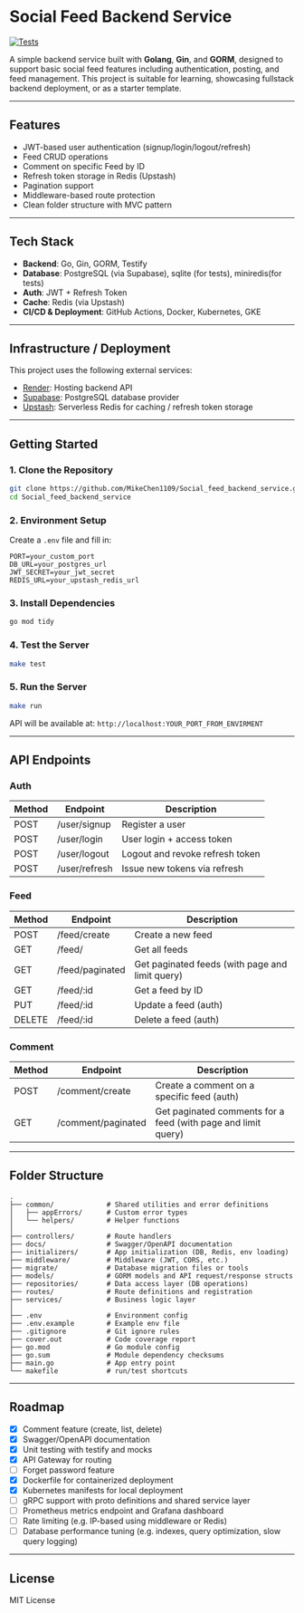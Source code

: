# Social Feed Backend Service

[![Tests](https://github.com/MikeChen1109/Social_feed_backend_service/actions/workflows/ci.yml/badge.svg)](https://github.com/MikeChen1109/Social_feed_backend_service/actions/workflows/ci.yml)


A simple backend service built with **Golang**, **Gin**, and **GORM**, designed to support basic social feed features including authentication, posting, and feed management. This project is suitable for learning, showcasing fullstack backend deployment, or as a starter template.

---

## Features

* JWT-based user authentication (signup/login/logout/refresh)
* Feed CRUD operations
* Comment on specific Feed by ID
* Refresh token storage in Redis (Upstash)
* Pagination support
* Middleware-based route protection
* Clean folder structure with MVC pattern

---

## Tech Stack

* **Backend**: Go, Gin, GORM, Testify
* **Database**: PostgreSQL (via Supabase), sqlite (for tests), miniredis(for tests)
* **Auth**: JWT + Refresh Token  
* **Cache**: Redis (via Upstash)
* **CI/CD & Deployment**: GitHub Actions, Docker, Kubernetes, GKE

---

## Infrastructure / Deployment

This project uses the following external services:

* [Render](https://render.com/): Hosting backend API
* [Supabase](https://supabase.com/): PostgreSQL database provider
* [Upstash](https://upstash.com/): Serverless Redis for caching / refresh token storage

---

## Getting Started

### 1. Clone the Repository

```bash
git clone https://github.com/MikeChen1109/Social_feed_backend_service.git
cd Social_feed_backend_service
```

### 2. Environment Setup

Create a `.env` file and fill in:

```env
PORT=your_custom_port
DB_URL=your_postgres_url
JWT_SECRET=your_jwt_secret
REDIS_URL=your_upstash_redis_url
```

### 3. Install Dependencies

```bash
go mod tidy
```

### 4. Test the Server

```bash
make test 
```

### 5. Run the Server

```bash
make run 
```

API will be available at: `http://localhost:YOUR_PORT_FROM_ENVIRMENT`

---

## API Endpoints

### Auth

| Method | Endpoint      | Description                     |
| ------ | ------------- | ------------------------------- |
| POST   | /user/signup  | Register a user                 |
| POST   | /user/login   | User login + access token       |
| POST   | /user/logout  | Logout and revoke refresh token |
| POST   | /user/refresh | Issue new tokens via refresh    |

### Feed

| Method | Endpoint     | Description          |
| ------ | ----------------- | ------------------------------------------------- |
| POST   | /feed/create      | Create a new feed                                 |
| GET    | /feed/            | Get all feeds                                     |
| GET    | /feed/paginated   | Get paginated feeds (with page and limit query)   |
| GET    | /feed/\:id        | Get a feed by ID                                  |
| PUT    | /feed/\:id        | Update a feed (auth)                              |
| DELETE | /feed/\:id        | Delete a feed (auth)                              |

### Comment

| Method | Endpoint              | Description                                                                |
| ------ | --------------------- | ---------------------------------------------------------------------------|
| POST   | /comment/create       | Create a comment on a specific feed (auth)                                 |
| GET    | /comment/paginated    | Get paginated comments for a feed (with page and limit query)              |

---

## Folder Structure

```
.
├── common/             # Shared utilities and error definitions
│   ├── appErrors/      # Custom error types
│   └── helpers/        # Helper functions
│
├── controllers/        # Route handlers
├── docs/               # Swagger/OpenAPI documentation
├── initializers/       # App initialization (DB, Redis, env loading)
├── middleware/         # Middleware (JWT, CORS, etc.)
├── migrate/            # Database migration files or tools
├── models/             # GORM models and API request/response structs
├── repositories/       # Data access layer (DB operations)
├── routes/             # Route definitions and registration
├── services/           # Business logic layer
│
├── .env                # Environment config
├── .env.example        # Example env file
├── .gitignore          # Git ignore rules
├── cover.out           # Code coverage report
├── go.mod              # Go module config
├── go.sum              # Module dependency checksums
├── main.go             # App entry point
└── makefile            # run/test shortcuts

```

---

## Roadmap

* [x] Comment feature (create, list, delete)
* [x] Swagger/OpenAPI documentation
* [x] Unit testing with testify and mocks
* [x] API Gateway for routing
* [ ] Forget password feature
* [x] Dockerfile for containerized deployment
* [x] Kubernetes manifests for local deployment
* [ ] gRPC support with proto definitions and shared service layer
* [ ] Prometheus metrics endpoint and Grafana dashboard
* [ ] Rate limiting (e.g. IP-based using middleware or Redis)
* [ ] Database performance tuning (e.g. indexes, query optimization, slow query logging)

---

## License

MIT License


